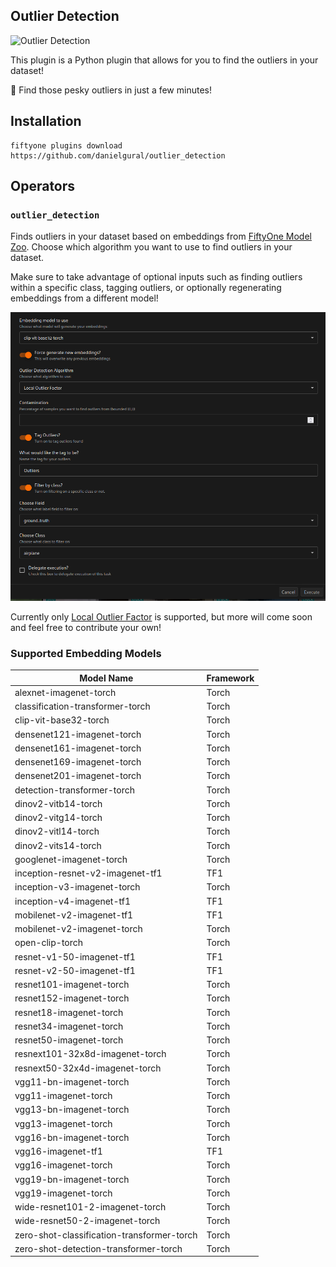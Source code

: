 ## Outlier Detection

![Outlier Detection](https://github.com/danielgural/semantic_video_search/blob/main/assets/outlier.gif)

This plugin is a Python plugin that allows for you to find the outliers in your dataset!

🔎 Find those pesky outliers in just a few minutes!

## Installation

```shell
fiftyone plugins download https://github.com/danielgural/outlier_detection
```

## Operators

### `outlier_detection`

Finds outliers in your dataset based on embeddings from [FiftyOne Model Zoo](https://docs.voxel51.com/user_guide/model_zoo/models.html). Choose which algorithm you want to use to find outliers in your dataset. 

Make sure to take advantage of optional inputs such as finding outliers within a specific class, tagging outliers, or optionally regenerating embeddings from a different model!

![Outlier Detection Inputs](https://github.com/danielgural/outlier_detection/blob/main/assets/outlier_inputs.png)

Currently only [Local Outlier Factor](https://scikit-learn.org/stable/modules/generated/sklearn.neighbors.LocalOutlierFactor.html) is supported, but more will come soon and feel free to contribute your own!



### Supported Embedding Models

| Model Name                                                | Framework   |
|-----------------------------------------------------------|-------------|
| alexnet-imagenet-torch                                    | Torch       |
| classification-transformer-torch                          | Torch       |
| clip-vit-base32-torch                                     | Torch       |
| densenet121-imagenet-torch                                | Torch       |
| densenet161-imagenet-torch                                | Torch       |
| densenet169-imagenet-torch                                | Torch       |
| densenet201-imagenet-torch                                | Torch       |
| detection-transformer-torch                               | Torch       |
| dinov2-vitb14-torch                                       | Torch       |
| dinov2-vitg14-torch                                       | Torch       |
| dinov2-vitl14-torch                                       | Torch       |
| dinov2-vits14-torch                                       | Torch       |
| googlenet-imagenet-torch                                  | Torch       |
| inception-resnet-v2-imagenet-tf1                          | TF1         |
| inception-v3-imagenet-torch                               | Torch       |
| inception-v4-imagenet-tf1                                 | TF1         |
| mobilenet-v2-imagenet-tf1                                 | TF1         |
| mobilenet-v2-imagenet-torch                               | Torch       |
| open-clip-torch                                           | Torch       |
| resnet-v1-50-imagenet-tf1                                 | TF1         |
| resnet-v2-50-imagenet-tf1                                 | TF1         |
| resnet101-imagenet-torch                                  | Torch       |
| resnet152-imagenet-torch                                  | Torch       |
| resnet18-imagenet-torch                                   | Torch       |
| resnet34-imagenet-torch                                   | Torch       |
| resnet50-imagenet-torch                                   | Torch       |
| resnext101-32x8d-imagenet-torch                           | Torch       |
| resnext50-32x4d-imagenet-torch                            | Torch       |
| vgg11-bn-imagenet-torch                                   | Torch       |
| vgg11-imagenet-torch                                      | Torch       |
| vgg13-bn-imagenet-torch                                   | Torch       |
| vgg13-imagenet-torch                                      | Torch       |
| vgg16-bn-imagenet-torch                                   | Torch       |
| vgg16-imagenet-tf1                                        | TF1         |
| vgg16-imagenet-torch                                      | Torch       |
| vgg19-bn-imagenet-torch                                   | Torch       |
| vgg19-imagenet-torch                                      | Torch       |
| wide-resnet101-2-imagenet-torch                           | Torch       |
| wide-resnet50-2-imagenet-torch                            | Torch       |
| zero-shot-classification-transformer-torch                | Torch       |
| zero-shot-detection-transformer-torch                     | Torch       |

